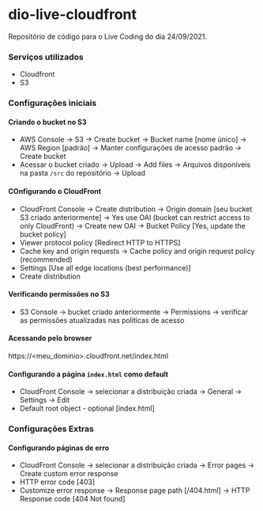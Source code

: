 # dio-live-cloudfront
Repositório de código para o Live Coding do dia 24/09/2021.

### Serviços utilizados
 - Cloudfront
 - S3
 
### Configurações iniciais

#### Criando o bucket no S3
- AWS Console -> S3 -> Create bucket -> Bucket name [nome único] -> AWS Region [padrão] -> Manter configurações de acesso padrão -> Create bucket
- Acessar o bucket criado -> Upload -> Add files -> Arquivos disponíveis na pasta ```/src``` do repositório -> Upload 

#### COnfigurando o CloudFront

- CloudFront Console -> Create distribution -> Origin domain [seu bucket S3 criado anteriormente] -> Yes use OAI (bucket can restrict access to only CloudFront) -> Create new OAI -> Bucket Policy [Yes, update the bucket policy]
- Viewer protocol policy [Redirect HTTP to HTTPS]
- Cache key and origin requests -> Cache policy and origin request policy (recommended)
- Settings [Use all edge locations (best performance)]
- Create distribution

#### Verificando permissões no S3

- S3 Console -> bucket criado anteriormente -> Permissions -> verificar as permissões atualizadas nas políticas de acesso

#### Acessando pelo browser

https://<meu_dominio>.cloudfront.net/index.html

#### Configurando a página ```index.html``` como default

- CloudFront Console -> selecionar a distribuição criada -> General -> Settings -> Edit
- Default root object - optional [index.html]

### Configurações Extras

#### Configurando páginas de erro

- CloudFront Console -> selecionar a distribuição criada -> Error pages -> Create custom error response
- HTTP error code [403]
- Customize error response -> Response page path [/404.html] -> HTTP Response code [404 Not found]
